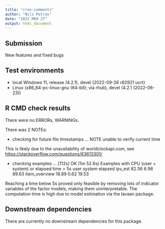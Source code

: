 ```yaml
---
title: "cran-comments"
author: "Nils Petras"
date: "2022 M09 27"
output: html_document
---
```


## Submission
New features and fixed bugs

## Test environments
* local Windows 11, release (4.2.1), devel (2022-09-26 r82921 ucrt)
* Linux (x86_64-pc-linux-gnu (64-bit); via rhub), devel  (4.2.1 (2022-06-23))

## R CMD check results
There were no ERRORs, WARNINGs.

There was 2 NOTEs:

* checking for future file timestamps ... NOTE
  unable to verify current time
  
This is likely due to the unavailability of worldclockapi.com, see https://stackoverflow.com/questions/63613301/

*  checking examples ... [112s] OK (1m 52.6s)
   Examples with CPU (user + system) or elapsed time > 5s
                  user system elapsed
   ipv_est       82.56   6.98   89.63
   item_overview 18.89   0.62   19.53

Reaching a time below 5s proved only feasible by removing lots of indicator variables of the factor models, making them uninterpretable. The computation time is high due to model estimation via the lavaan package.

## Downstream dependencies
There are currently no downstream dependencies for this package.
